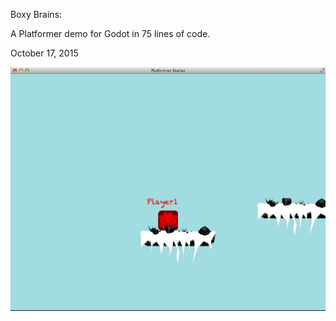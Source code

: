 Boxy Brains:

A Platformer demo for Godot in 75 lines of code.

October 17, 2015

![](platformer.png)
